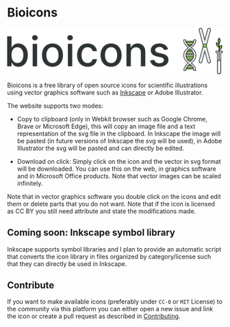 # Bioicons

![Bioicons](assets/logo_github.svg)

Bioicons is a free library of open source icons for scientific illustrations using vector graphics software such as [Inkscape](https://inkscape.org) or Adobe Illustrator. 

The website supports two modes: 
- Copy to clipboard (only in Webkit browser such as Google Chrome, Brave or Microsoft Edge), this will copy an image file and a text representation of the svg file in the clipboard. In Inkscape the image will be pasted (in future versions of Inkscape the svg will be used), in Adobe Illustrator the svg will be pasted and can directly be edited. 

- Download on click: Simply click on the icon and the vector in svg format will be downloaded. You can use this on the web, in graphics software and in Microsoft Office products. Note that vector images can be scaled infinitely. 

Note that in vector graphics software you double click on the icons and edit them or delete parts that you do not want. Note that if the icon is licensed as CC BY you still need attribute and state the modifications made. 

## Coming soon: Inkscape symbol library

Inkscape supports symbol libraries and I plan to provide an automatic script that converts the icon library in files organized by category/license such that they can directly be used in Inkscape. 

## Contribute

If you want to make available icons (preferably under `CC-0` or `MIT` License) to the community via this platform you can either open a new issue and link the icon or create a pull request as described in [Contributing](CONTRIBUTING.md).
